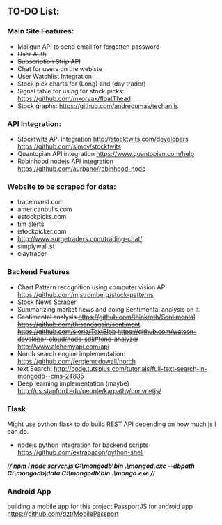 ## TO-DO List:


### Main Site Features: 
* ~~Mailgun API to send email for forgotten password~~
* ~~User Auth~~
* ~~Subscription Strip API~~
* Chat for users on the webiste
* User Watchlist Integration
* Stock pick charts for (Long) and (day trader)
* Signal table for using for stock picks: https://github.com/mkoryak/floatThead
* Stock graphs: https://github.com/andredumas/techan.js


### API Integration:
* Stocktwits API integration
http://stocktwits.com/developers
https://github.com/simov/stocktwits
* Quantopian API integration
https://www.quantopian.com/help
* Robinhood nodejs API integration
https://github.com/aurbano/robinhood-node


### Website to be scraped for data: 
* traceinvest.com
* americanbulls.com
* estockpicks.com
* tim alerts
* istockpicker.com
* http://www.surgetraders.com/trading-chat/
* simplywall.st
* claytrader

### Backend Features
* Chart Pattern recognition using computer vision API
https://github.com/mjstromberg/stock-patterns
* Stock News Scraper
* Summarizing market news and doing Sentimental analysis on it.
* ~~Sentimental analysis 
https://github.com/thinkroth/Sentimental
https://github.com/thisandagain/sentiment
https://github.com/sloria/TextBlob
https://github.com/watson-developer-cloud/node-sdk#tone-analyzer
http://www.alchemyapi.com/api~~
* Norch search engine implementation: https://github.com/fergiemcdowall/norch
* text Search: http://code.tutsplus.com/tutorials/full-text-search-in-mongodb--cms-24835
* Deep learning implementation (maybe)
http://cs.stanford.edu/people/karpathy/convnetjs/


### Flask 
Might use python flask to do build REST API depending on how much js I can do.
* nodejs python integration for backend scripts
https://github.com/extrabacon/python-shell



/*****************************************************/
npm i
node server.js
C:\mongodb\bin .\mongod.exe --dbpath C:\mongodb\data
C:\mongodb\bin .\mongo.exe
/*****************************************************/


### Android App 
building a mobile app for this project
PassportJS for android app
https://github.com/dzt/MobilePassport


